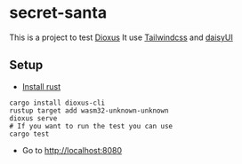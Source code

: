 # secret-santa

This is a project to test [Dioxus](https://dioxuslabs.com)
It use [Tailwindcss](https://tailwindcss.com) and [daisyUI](https://daisyui.com)

## Setup

- [Install rust](https://www.rust-lang.org/tools/install)

```
cargo install dioxus-cli
rustup target add wasm32-unknown-unknown
dioxus serve
# If you want to run the test you can use
cargo test
```

- Go to [http://localhost:8080](http://localhost:8080)
